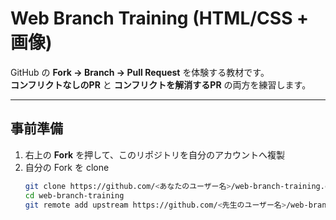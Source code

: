 # Web Branch Training (HTML/CSS + 画像)

GitHub の **Fork → Branch → Pull Request** を体験する教材です。  
**コンフリクトなしのPR** と **コンフリクトを解消するPR** の両方を練習します。

---

## 事前準備

1. 右上の **Fork** を押して、このリポジトリを自分のアカウントへ複製
2. 自分の Fork を clone
   ```bash
   git clone https://github.com/<あなたのユーザー名>/web-branch-training.git
   cd web-branch-training
   git remote add upstream https://github.com/<先生のユーザー名>/web-branch-training.git
